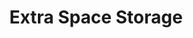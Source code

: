---
title: "Extra Space Storage"
url: /beaverton/extra-space-storage-northwest-185th-avenue/
shop: Mieten
---
